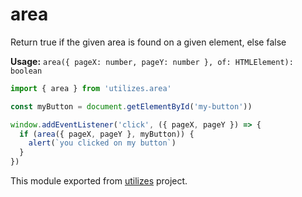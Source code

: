 # area

Return true if the given area is found on a given element, else false

**Usage:** `area({ pageX: number, pageY: number }, of: HTMLElement): boolean`

```typescript
import { area } from 'utilizes.area'

const myButton = document.getElementById('my-button'))

window.addEventListener('click', ({ pageX, pageY }) => {
  if (area({ pageX, pageY }, myButton)) {
    alert(`you clicked on my button`)
  }
})
```

<!-- *keywords [] *keywordsend -->


This module exported from [utilizes](https://www.npmjs.com/package/utilizes) project.<!-- -->